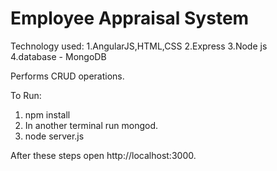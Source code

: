 # Employee Appraisal  System
Technology used:
1.AngularJS,HTML,CSS
2.Express 
3.Node js  
4.database - MongoDB

Performs CRUD operations.

To Run:
1. npm install
2. In another terminal run mongod.
6. node server.js

After these steps open http://localhost:3000. 
